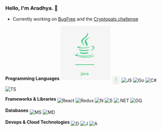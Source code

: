 ### Hello, I'm Aradhya. :wave:
- Currently working on [BugFree](http://github.com/aradhyamehta/BugFree) and the [Cryptopals challenge](https://cryptopals.com/)

**Programming Languages**
![Java](/assets/java.png)
<img align="middle" alt="Java" width="26px" title="Java" src="./assets/java.png" />
<img align="middle" alt="JS" width="26px" title="JavaScript" src="https://cdn.jsdelivr.net/npm/simple-icons@v3/icons/javascript.svg" />
<img align="middle" alt="Go" width="26px" title="Golang" src="https://cdn.jsdelivr.net/npm/simple-icons@v3/icons/go.svg" />
<img align="middle" alt="C#" width="26px" title="C#" src="https://cdn.jsdelivr.net/npm/simple-icons@v3/icons/csharp.svg" />
<img align="middle" alt="TS" width="26px" title="TypeScript" src="https://cdn.jsdelivr.net/npm/simple-icons@v3/icons/typescript.svg" />
<br />

**Frameworks & Libraries**
<img align="middle" alt="React" width="26px" title="React" src="https://cdn.jsdelivr.net/npm/simple-icons@v3/icons/react.svg" />
<img align="middle" alt="Redux" width="26px" title="Redux" src="https://cdn.jsdelivr.net/npm/simple-icons@v3/icons/redux.svg" />
<img align="middle" alt="N" width="26px" title="NodeJS" src="https://cdn.jsdelivr.net/npm/simple-icons@v3/icons/node-dot-js.svg" />
<img align="middle" alt="S" width="26px" title="Spring" src="https://cdn.jsdelivr.net/npm/simple-icons@v3/icons/spring.svg" />
<img align="middle" alt=".NET" width="26px" title=".NET" src="https://cdn.jsdelivr.net/npm/simple-icons@v3/icons/dot-net.svg" />
<img align="middle" alt="GQ" width="26px" title="GraphQL" src="https://cdn.jsdelivr.net/npm/simple-icons@v3/icons/apollographql.svg" />
<br />

**Databases**
<img align="middle" alt="MS" width="26px" title="MySQL" src="https://cdn.jsdelivr.net/npm/simple-icons@v3/icons/mysql.svg" />
<img align="middle" alt="MD" width="26px" title="MongoDB" src="https://cdn.jsdelivr.net/npm/simple-icons@v3/icons/mongodb.svg" />
<br />

**Devops & Cloud Technologies**
<img align="middle" alt="D" width="26px" title="Docker" src="https://cdn.jsdelivr.net/npm/simple-icons@v3/icons/docker.svg" />
<img align="middle" alt="J" width="26px" title="Jenkins" src="https://cdn.jsdelivr.net/npm/simple-icons@v3/icons/jenkins.svg" />
<img align="middle" alt="A" width="26px" title="AWS" src="https://cdn.jsdelivr.net/npm/simple-icons@v3/icons/amazonaws.svg" />